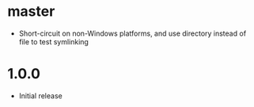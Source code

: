 # master

* Short-circuit on non-Windows platforms, and use directory instead of file to test symlinking

# 1.0.0

* Initial release
